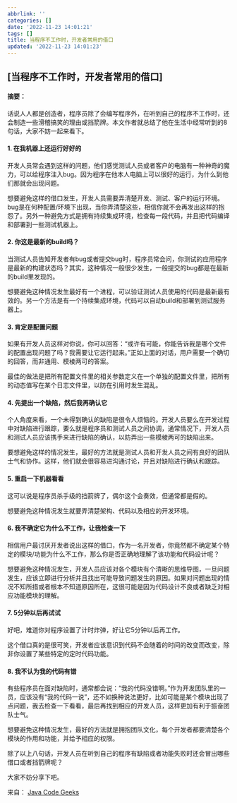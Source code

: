 ```yaml
---
abbrlink: ''
categories: []
date: '2022-11-23 14:01:21'
tags: []
title: 当程序不工作时，开发者常用的借口
updated: '2022-11-23 14:01:23'
---
```

## [当程序不工作时，开发者常用的借口]

#### **摘要：**

话说人人都是创造者，程序员除了会编写程序外，在听到自己的程序不工作时，还会制造一些滑稽搞笑的理由或挡箭牌。本文作者就总结了他在生活中经常听到的8句话，大家不妨一起来看下。

#### **1. 在我机器上还运行好好的**


开发人员常会遇到这样的问题，他们感觉测试人员或者客户的电脑有一种神奇的魔力，可以给程序注入bug。因为程序在他本人电脑上可以很好的运行，为什么到他们那就会出现问题。

想要避免这样的借口发生，开发人员需要弄清楚开发、测试、客户的运行环境。bug是在何种配置/环境下出现，当你弄清楚这些，相信你就不会再发出这样的抱怨了。另外一种避免方式是拥有持续集成环境，检查每一段代码，并且把代码编译和部署到一些测试机器上。

#### **2. 你这是最新的build吗？**

当测试人员告知开发者有bug或者提交bug时，程序员常会问，你测试的应用程序是最新的构建状态吗？其实，这种情况一般很少发生，一般提交的bug都是在最新的build里发现的。

想要避免这种情况发生最好有一个进程，可以验证测试人员使用的代码是最新最有效的。另一个方法是有一个持续集成环境，代码可以自动build和部署到测试服务器上。

#### **3. 肯定是配置问题**

如果有开发人员这样对你说，你可以回答：“或许有可能，你能告诉我是哪个文件的配置出现问题了吗？我需要让它运行起来。”正如上面的对话，用户需要一个确切的回答，而非通用、模棱两可的答案。

最佳的做法是把所有配置文件里的相关参数定义在一个单独的配置文件里，把所有的动态值写在某个日志文件里，以防在引用时发生混乱。

#### **4. 先提出一个缺陷，然后我再确认它**

个人角度来看，一个未得到确认的缺陷是很令人烦恼的。开发人员要么在开发过程中对缺陷进行跟踪，要么就是程序员和测试人员之间协调，通常情况下，开发人员和测试人员应该携手来进行缺陷的确认，以防弄出一些模棱两可的缺陷出来。

要想避免这样的情况发生，最好的方法就是测试人员和开发人员之间有良好的团队士气和协作。这样，他们就会很容易进沟通讨论，并且对缺陷进行确认和跟踪。

#### **5. 重启一下机器看看**

这可以说是程序员杀手级的挡箭牌了，偶尔这个会奏效，但通常都是假的。

想要避免这种情况发生就要弄清楚架构、代码以及相应的开发环境。

#### **6. 我不确定它为什么不工作，让我检查一下**

相信用户最讨厌开发者说出这样的借口，作为一名开发者，你竟然都不确定某个特定的模块/功能为什么不工作，那么你是否正确地理解了该功能和代码设计呢？

想要避免这种情况发生，开发人员应该对各个模块有个清晰的思维导图，一旦问题发生，应该立即进行分析并且找出可能导致问题发生的原因。如果对问题出现的情况不知所措或者根本不知道原因所在，这很可能是因为代码设计不良或者缺乏对相应功能模块的理解。

#### **7. 5分钟以后再试试**

好吧，难道你对程序设置了计时炸弹，好让它5分钟以后再工作。

这个借口真的是很可笑，开发者应该意识到代码不会随着的时间的改变而改变，除非你设置了某些特定的定时代码功能。

#### **8. 我不认为我的代码有错**

有些程序员在面对缺陷时，通常都会说：“我的代码没错啊。”作为开发团队里的一员，应该没有“我的代码一说”，还不如换种说法更好，比如可能是某个模块出现了点问题，我去检查一下看看，最后再找到相应的开发人员，这样更加有利于振奋团队士气。

想要避免这种情况发生，最好的方法就是拥抱团队文化，每个开发者都要清楚各个模块的作用和功能，并给予相应的权限。

除了以上八句话，开发人员在听到自己的程序有缺陷或者功能失败时还会冒出哪些借口或者挡箭牌呢？

大家不妨分享下吧。

来自： [Java Code Geeks](http://www.javacodegeeks.com/2013/12/common-excuses-a-developer-makes-when-a-feature-doesnt-work-and-how-to-avoid-them-in-the-future.html)
